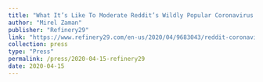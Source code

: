 ```yaml
---
title: "What It’s Like To Moderate Reddit’s Wildly Popular Coronavirus Forum"
author: "Mirel Zaman"
publisher: "Refinery29"
link: "https://www.refinery29.com/en-us/2020/04/9683043/reddit-coronavirus-forum-moderator-interview"
collection: press
type: "Press"
permalink: /press/2020-04-15-refinery29
date: 2020-04-15
---
```



